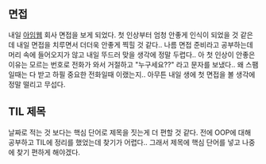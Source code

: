 ## 면접

내일 [아임웹](https://imweb.me/) 회사 면접을 보게 되었다. 첫 인상부터 엄청 안좋게 인식이 되었을 것 같은데 내일 면접을 치루면서 더더욱 안좋게 찍힐 것 같다..
나름 면접 준비라고 공부하는데 머리 속에 들어오지가 않고 내일 뚜드러 맞을 생각에 정말 두렵다.. 아 첫 인상이 안좋은 이유는 모르는 번호로 전화가 와서 거절하고 "누구세요??" 라고 문자를 보냈다..
왜 스팸일때는 다 받고 하필 중요한 전화일때 이랬는지.. 아무튼 내일 생에 첫 면접을 볼 생각에 정말 떨리고 무섭다.

## TIL 제목
날짜로 적는 것 보다는 핵심 단어로 제목을 짓는게 더 편할 것 같다. 전에 OOP에 대해 공부하고 TIL에 정리를 했었는데 찾기가 어렵다.. 그래서 제목에 핵심 단어를 넣고 나중에 찾기 편하게 해야겠다.